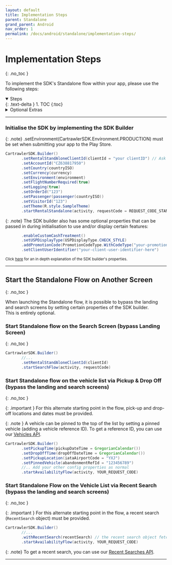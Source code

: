 ```yaml
---
layout: default
title: Implementation Steps
parent: Standalone
grand_parent: Android
nav_order: 1
permalink: /docs/android/standalone/implementation-steps/
---
```


# Implementation Steps
{: .no_toc }

To implement the SDK's Standalone flow within your app, please use the following steps:

<details open markdown="block">
  <summary>
    Steps
  </summary>
  {: .text-delta }
1. TOC
{:toc}
</details>

<details markdown="block">
  <summary>
    Optional Extras
  </summary>
  {: .text-delta }
1. <a href="/docs/ios/standalone/implementation-steps#start-the-standalone-flow-on-another-screen">Start the Standalone Flow on Another Screen</a>
- <a href="/docs/android/standalone/implementation-steps#start-standalone-flow-on-the-search-screen-bypass-landing-screen">Start Standalone flow on the Search Screen (bypass Landing Screen)</a>
- <a href="/docs/android/standalone/implementation-steps#start-standalone-flow-on-the-vehicle-list-via-pickup--drop-off-bypass-the-landing-and-search-screens">Start Standalone flow on the Vehicle List via Pickup & Drop Off (bypass the landing and search screens)</a>
<!-- - <a href="/docs/ios/standalone/implementation-steps#start-standalone-flow-on-the-vehicle-list-via-recent-search-bypass-the-landing-and-search-screens">Start Standalone Flow on the Vehicle List via Recent Search (bypass the landing and search screens)</a> -->
</details>

---

### Initialise the SDK by implementing the SDK Builder <br/>

{: .note}
.setEnvironment(CartrawlerSDK.Environment.PRODUCTION) must be set when submitting your app to the Play Store.

```java
CartrawlerSDK.Builder()
       .setRentalStandAloneClientId(clientId = "your clientID") // Ask your partner manager for your client id
       .setAccountId("CZ638817950")
       .setCountry(countryISO)
       .setCurrency(currency)
       .setEnvironment(environment)
       .setFlightNumberRequired(true)
       .setLogging(true)
       .setOrderId("123")
       .setPassenger(passenger(countryISO))
       .setVisitorId("123")
       .setTheme(R.style.SampleTheme)
       .startRentalStandalone(activity, requestCode = REQUEST_CODE_STANDALONE)
```

{: .note}
The SDK builder also has some optional properties that can be passed in during initialisation to use and/or display certain features:

```java
       .enableCustomCashTreatment()
       .setUSPDisplayType(USPDisplayType.CHECK_STYLE)
       .addPromotionCode(PromotionCodeType.WithCodeType("your-promotion-code-here")
       .setClientUserIdentifier("your-client-user-identifier-here")
```       

<small>Click <a href="/docs/android/standalone/property-descriptions">here</a> for an in depth explanation of the SDK builder's properties.</small>


---

## Start the Standalone Flow on Another Screen
{: .no_toc }

When launching the Standalone flow, it is possible to bypass the landing and search screens by setting certain properties of the SDK builder.   
This is entirely optional. 
<br/>

### Start Standalone flow on the Search Screen (bypass Landing Screen)
{: .no_toc }

```java
CartrawlerSDK.Builder()
       //... 
       .setRentalStandAloneClientId(clientId)
       .startSearchFlow(activity, requestCode)
```

### Start Standalone flow on the vehicle list <b>via Pickup & Drop Off</b> (bypass the landing and search screens)
{: .no_toc }

{: .important }
For this alternate starting point in the flow, pick-up and drop-off locations and dates must be provided.

{: .note }
A vehicle can be pinned to the top of the list by setting a pinned vehicle (adding a vehicle reference ID). To get a reference ID, you can use our <a href="/docs/android/apis/vehicles">Vehicles API</a>.

<!-- To support navigation to the car block screen you need to add pinned veh ref along with the drop-off time, pick-up time and the pick-up and drop-off locations as follows: --> 
```java
CartrawlerSDK.Builder()
       .setPickupTime(pickupDateTime = GregorianCalendar())
       .setDropOffTime(dropOffDateTime = GregorianCalendar())
       .setPickupLocation(iataAirportCode = "YXJ")
       .setPinnedVehicle(abandonmentRefId = "123456789") 
       //.. Add your other config properties as normal
       .startAvailabilityFlow(activity, YOUR_REQUEST_CODE)
```

### Start Standalone Flow on the Vehicle List via Recent Search (bypass the landing and search screens)
{: .no_toc }

{: .important }
For this alternate starting point in the flow, a recent search (`RecentSearch` object) must be provided.

```java
CartrawlerSDK.Builder()
       //...
       .withRecentSearch(recentSearch) // the recent search object fetched from the recent searches api. 
       .startAvailabilityFlow(activity, YOUR_REQUEST_CODE)
```

{: .note}
To get a recent search, you can use our <a href="/docs/android/apis/recent-searches">Recent Searches API</a>.

---